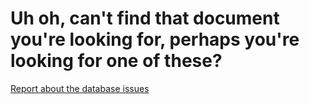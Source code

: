 # Uh oh, can't find that document you're looking for, perhaps you're looking for one of these?

[Report about the database issues](https://docs.hypixelskyblock.de/documents/database)
